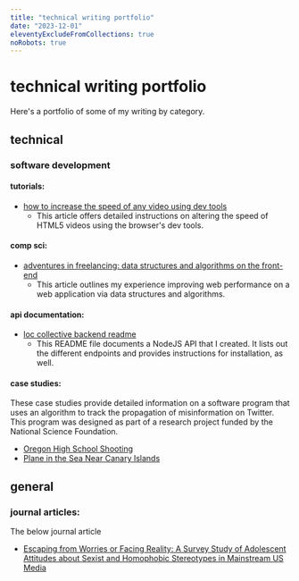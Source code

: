 ```yaml
---
title: "technical writing portfolio"
date: "2023-12-01"
eleventyExcludeFromCollections: true
noRobots: true
---
```


# technical writing portfolio

Here's a portfolio of some of my writing by category.

## technical

### software development

#### tutorials:

- [how to increase the speed of any video using dev tools](https://decembergarnetsmith.com/2023/10/02/how-to-increase-the-speed-of-any-video/)
  - This article offers detailed instructions on altering the speed of HTML5 videos using the browser's dev tools.

#### comp sci:

- [adventures in freelancing: data structures and algorithms on the front-end](https://decembergarnetsmith.com/2023/12/04/adventures-in-freelancing-data-structures-and-algorithms-on-the-front-end/)
  - This article outlines my experience improving web performance on a web application via data structures and algorithms.

#### api documentation:

- [loc collective backend readme](https://github.com/garnetred/loc-collective-backend#readme)
  - This README file documents a NodeJS API that I created. It lists out the different endpoints and provides instructions for installation, as well.

#### case studies:
These case studies provide detailed information on a software program that uses an algorithm to track the propagation of misinformation on Twitter. This program was designed as part of a research project funded by the National Science Foundation.
- [Oregon High School Shooting](/technical-writing-portfolio/oregon-high-school-shooting)
- [Plane in the Sea Near Canary Islands](/technical-writing-portfolio/plane-in-the-sea-near-canary-islands)


## general

### journal articles:
The below journal article
- <a href="https://www.nordicom.gu.se/sites/default/files/kapitel-pdf/19_charmaraman_et_al.pdf" target="_blank">Escaping from Worries or Facing Reality: A Survey Study of Adolescent Attitudes about Sexist and Homophobic Stereotypes in Mainstream US Media</a>
